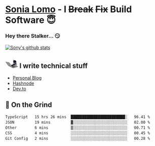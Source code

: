 # [Sonia Lomo](https://sonylomo.github.io/) - I ~~Break~~ ~~Fix~~ Build Software 😇
### Hey there Stalker... 😏 

<a href="https://github.com/sonylomo/github-readme-stats">
  <img align="center" src="https://media.giphy.com/media/lU05nFSW6Y2A/giphy.gif" alt="Sony's github stats" />
</a>

## <img src="assets/devcat.gif" width="40"> I write technical stuff
- [Personal Blog](https://www.sonylomo.dev/blog)
- [Hashnode](https://sonylomo.hashnode.dev/)
- [Dev.to](https://dev.to/sonylomo)

## 🤡 On the Grind
<!--START_SECTION:waka-->

```txt
TypeScript   15 hrs 26 mins  ████████████████████████░   96.41 %
JSON         19 mins         ▓░░░░░░░░░░░░░░░░░░░░░░░░   02.00 %
Other        6 mins          ▒░░░░░░░░░░░░░░░░░░░░░░░░   00.71 %
CSS          4 mins          ░░░░░░░░░░░░░░░░░░░░░░░░░   00.45 %
Git Config   2 mins          ░░░░░░░░░░░░░░░░░░░░░░░░░   00.28 %
```

<!--END_SECTION:waka-->
